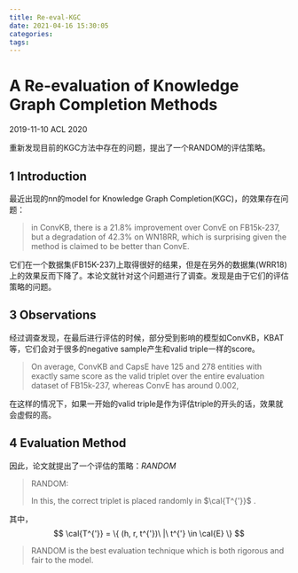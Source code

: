 ```yaml
---
title: Re-eval-KGC
date: 2021-04-16 15:30:05
categories:
tags:
---
```


# A Re-evaluation of Knowledge Graph Completion Methods

2019-11-10 ACL 2020

重新发现目前的KGC方法中存在的问题，提出了一个RANDOM的评估策略。

<!--more-->

## 1 Introduction

最近出现的nn的model for Knowledge Graph Completion(KGC)，的效果存在问题：

> in ConvKB, there is a 21.8% improvement over ConvE on FB15k-237, but a degradation of 42.3% on WN18RR, which is surprising given the method is claimed to be better than ConvE.

它们在一个数据集(FB15K-237)上取得很好的结果，但是在另外的数据集(WRR18)上的效果反而下降了。本论文就针对这个问题进行了调查。发现是由于它们的评估策略的问题。

## 3 Observations

经过调查发现，在最后进行评估的时候，部分受到影响的模型如ConvKB，KBAT等，它们会对于很多的negative sample产生和valid triple一样的score。

> On average, ConvKB and CapsE have 125 and 278 entities with exactly same score as the valid triplet over the entire evaluation dataset of FB15k-237, whereas ConvE has around 0.002,

在这样的情况下，如果一开始的valid triple是作为评估triple的开头的话，效果就会虚假的高。

## 4 Evaluation Method

因此，论文就提出了一个评估的策略：*RANDOM*

> RANDOM:
>
> In this, the correct triplet is placed randomly in $\cal{T^{'}}$ .

其中，
$$
\cal{T^{'}} = \{ (h, r, t^{'})\ |\ t^{'} \in \cal{E} \}
$$

> RANDOM is the best evaluation technique which is both rigorous and fair to the model.

